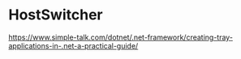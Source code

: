 # HostSwitcher
https://www.simple-talk.com/dotnet/.net-framework/creating-tray-applications-in-.net-a-practical-guide/
